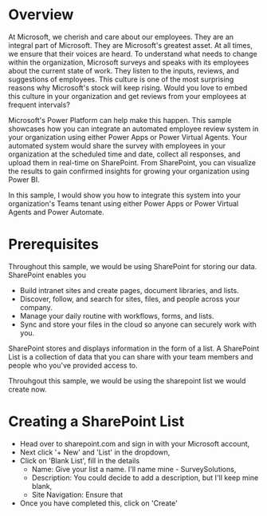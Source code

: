 # Overview
At Microsoft, we cherish and care about our employees. They are an integral part of Microsoft. They are Microsoft's greatest asset. At all times, we ensure that their voices are heard. To understand what needs to change within the organization, Microsoft surveys and speaks with its employees about the current state of work. They listen to the inputs, reviews, and suggestions of employees. This culture is one of the most surprising reasons why Microsoft's stock will keep rising. Would you love to embed this culture in your organization and get reviews from your employees at frequent intervals?

Microsoft's Power Platform can help make this happen. This sample showcases how you can integrate an automated employee review system in your organization using either Power Apps or Power Virtual Agents. Your automated system would share the survey with employees in your organization at the scheduled time and date, collect all responses, and upload them in real-time on SharePoint. From SharePoint, you can visualize the results to gain confirmed insights for growing your organization using Power BI.

In this sample, I would show you how to integrate this system into your organization's Teams tenant using either Power Apps or Power Virtual Agents and Power Automate.

# Prerequisites
Throughout this sample, we would be using SharePoint for storing our data. SharePoint enables you
-	Build intranet sites and create pages, document libraries, and lists.
-	Discover, follow, and search for sites, files, and people across your company.
-	Manage your daily routine with workflows, forms, and lists.
-	Sync and store your files in the cloud so anyone can securely work with you.

SharePoint stores and displays information in the form of a list. A SharePoint List is a collection of data that you can share with your team members and people who you've provided access to.

Throuhgout this sample, we would be using the sharepoint list we would create now.

# Creating a SharePoint List
- Head over to sharepoint.com and sign in with your Microsoft account,
- Next click '+ New' and 'List' in the dropdown,
- Click on 'Blank List', fill in the details
    * Name: Give your list a name. I'll name mine - SurveySolutions,
    * Description: You could decide to add a description, but I'll keep mine blank,
    * Site Navigation: Ensure that
- Once you have completed this, click on 'Create'